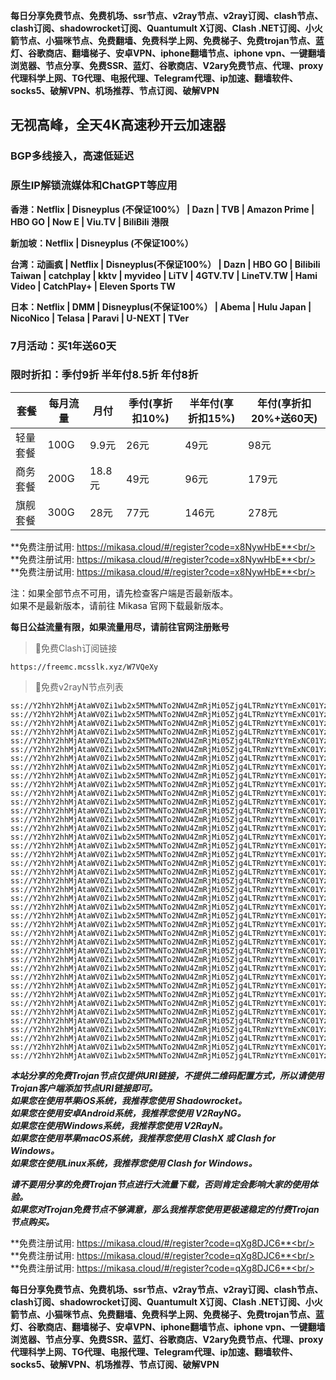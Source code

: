 **每日分享免费节点、免费机场、ssr节点、v2ray节点、v2ray订阅、clash节点、clash订阅、shadowrocket订阅、Quantumult X订阅、Clash .NET订阅、小火箭节点、小猫咪节点、免费翻墙、免费科学上网、免费梯子、免费trojan节点、蓝灯、谷歌商店、翻墙梯子、安卓VPN、iphone翻墙节点、iphone vpn、一键翻墙浏览器、节点分享、免费SSR、蓝灯、谷歌商店、V2ary免费节点、代理、proxy代理科学上网、TG代理、电报代理、Telegram代理、ip加速、翻墙软件、socks5、破解VPN、机场推荐、节点订阅、破解VPN**


## 无视高峰，全天4K高速秒开云加速器
### BGP多线接入，高速低延迟
### 原生IP解锁流媒体和ChatGPT等应用

**香港：Netflix | Disneyplus (不保证100%） | Dazn | TVB | Amazon Prime | HBO GO | Now E | Viu.TV | BiliBili 港限**

**新加坡：Netflix | Disneyplus (不保证100%）**

**台湾：动画疯 | Netflix | Disneyplus(不保证100%） | Dazn | HBO GO | Bilibili Taiwan | catchplay | kktv | myvideo | LiTV | 4GTV.TV | LineTV.TW | Hami Video | CatchPlay+ | Eleven Sports TW**

**日本：Netflix | DMM | Disneyplus(不保证100%） | Abema | Hulu Japan | NicoNico | Telasa | Paravi | U-NEXT | TVer**

### 7月活动：买1年送60天
### 限时折扣：季付9折 半年付8.5折 年付8折

| 套餐 | 每月流量 | 月付 | 季付(享折扣10%) | 半年付(享折扣15%) | 年付(享折扣20%+送60天) |
| --- | ----- | --- | --------- | ---------- | ------------- |
| 轻量套餐 | 100G | 9.9元 | 26元 | 49元 |  98元 |
| 商务套餐 | 200G | 18.8元 | 49元 | 96元 |  179元 |
| 旗舰套餐 | 300G | 28元 | 77元 | 146元 |  278元 |


**免费注册试用: https://mikasa.cloud/#/register?code=x8NywHbE**<br/>
**免费注册试用: https://mikasa.cloud/#/register?code=x8NywHbE**<br/>
**免费注册试用: https://mikasa.cloud/#/register?code=x8NywHbE**<br/>

注：如果全部节点不可用，请先检查客户端是否最新版本。<br/>
  如果不是最新版本，请前往 Mikasa 官网下载最新版本。


**每日公益流量有限，如果流量用尽，请前往官网注册账号**
      

>🚀免费Clash订阅链接

```
https://freemc.mcsslk.xyz/W7VQeXy
```


>🚀免费v2rayN节点列表

```
ss://Y2hhY2hhMjAtaWV0Zi1wb2x5MTMwNTo2NWU4ZmRjMi05Zjg4LTRmNzYtYmExNC01Yzk3MzEwNmQ1MmE@free.2apzhfa.xyz:31016#%E5%89%A9%E4%BD%99%E6%B5%81%E9%87%8F%EF%BC%9A10%20GB
ss://Y2hhY2hhMjAtaWV0Zi1wb2x5MTMwNTo2NWU4ZmRjMi05Zjg4LTRmNzYtYmExNC01Yzk3MzEwNmQ1MmE@free.2apzhfa.xyz:31016#%E5%A5%97%E9%A4%90%E5%88%B0%E6%9C%9F%EF%BC%9A%E9%95%BF%E6%9C%9F%E6%9C%89%E6%95%88
ss://Y2hhY2hhMjAtaWV0Zi1wb2x5MTMwNTo2NWU4ZmRjMi05Zjg4LTRmNzYtYmExNC01Yzk3MzEwNmQ1MmE@free.2apzhfa.xyz:31016#v2rayng%E6%97%A0%E6%B3%95%E4%BD%BF%E7%94%A8%E7%9A%84%E7%94%A8%E6%88%B7%E8%AF%B7%E4%B8%8B%E8%BD%BDclash%20for%20android
ss://Y2hhY2hhMjAtaWV0Zi1wb2x5MTMwNTo2NWU4ZmRjMi05Zjg4LTRmNzYtYmExNC01Yzk3MzEwNmQ1MmE@free.2apzhfa.xyz:31016#%E6%97%A0%E6%B3%95%E4%BD%BF%E7%94%A8%E8%AF%B7%E6%9D%A5%E5%AE%98%E7%BD%91%E6%9B%B4%E6%96%B0%E8%AE%A2%E9%98%85
ss://Y2hhY2hhMjAtaWV0Zi1wb2x5MTMwNTo2NWU4ZmRjMi05Zjg4LTRmNzYtYmExNC01Yzk3MzEwNmQ1MmE@free.2apzhfa.xyz:31016#%E5%AE%98%E7%BD%91%E5%9C%B0%E5%9D%80%EF%BC%9A%20a.mikasass.pro
ss://Y2hhY2hhMjAtaWV0Zi1wb2x5MTMwNTo2NWU4ZmRjMi05Zjg4LTRmNzYtYmExNC01Yzk3MzEwNmQ1MmE@free.2apzhfa.xyz:31016#%E6%B0%B8%E4%B9%85%E5%9F%9F%E5%90%8D%E5%8F%91%E5%B8%83%E9%A1%B5%EF%BC%9Amcrelease.xyz
ss://Y2hhY2hhMjAtaWV0Zi1wb2x5MTMwNTo2NWU4ZmRjMi05Zjg4LTRmNzYtYmExNC01Yzk3MzEwNmQ1MmE@free.2apzhfa.xyz:31016#%E6%B0%B8%E4%B9%85%E4%B8%AD%E6%96%87%E5%9F%9F%E5%90%8D%EF%BC%9A%E7%B1%B3%E5%8D%A1%E8%8E%8E.xyz
ss://Y2hhY2hhMjAtaWV0Zi1wb2x5MTMwNTo2NWU4ZmRjMi05Zjg4LTRmNzYtYmExNC01Yzk3MzEwNmQ1MmE@free.2apzhfa.xyz:31141#%F0%9F%87%AD%F0%9F%87%B0%E9%A6%99%E6%B8%AF%2001%20%7C%201x%20HK
ss://Y2hhY2hhMjAtaWV0Zi1wb2x5MTMwNTo2NWU4ZmRjMi05Zjg4LTRmNzYtYmExNC01Yzk3MzEwNmQ1MmE@free.2apzhfa.xyz:31143#%F0%9F%87%AD%F0%9F%87%B0%E9%A6%99%E6%B8%AF%2002%20%7C%201x%20HK
ss://Y2hhY2hhMjAtaWV0Zi1wb2x5MTMwNTo2NWU4ZmRjMi05Zjg4LTRmNzYtYmExNC01Yzk3MzEwNmQ1MmE@free.2apzhfa.xyz:31145#%F0%9F%87%AD%F0%9F%87%B0%E9%A6%99%E6%B8%AF%E5%AE%B6%E5%AE%BD%2003%20%7C%201x%20HK
ss://Y2hhY2hhMjAtaWV0Zi1wb2x5MTMwNTo2NWU4ZmRjMi05Zjg4LTRmNzYtYmExNC01Yzk3MzEwNmQ1MmE@free.2apzhfa.xyz:31241#%F0%9F%87%B9%F0%9F%87%BC%E5%8F%B0%E6%B9%BE%2001%20%7C%201x%20TW
ss://Y2hhY2hhMjAtaWV0Zi1wb2x5MTMwNTo2NWU4ZmRjMi05Zjg4LTRmNzYtYmExNC01Yzk3MzEwNmQ1MmE@free.2apzhfa.xyz:31243#%F0%9F%87%B9%F0%9F%87%BC%E5%8F%B0%E6%B9%BE%2002%20%7C%201x%20TW
ss://Y2hhY2hhMjAtaWV0Zi1wb2x5MTMwNTo2NWU4ZmRjMi05Zjg4LTRmNzYtYmExNC01Yzk3MzEwNmQ1MmE@free.2apzhfa.xyz:31245#%F0%9F%87%B9%F0%9F%87%BC%E5%8F%B0%E6%B9%BE%2003%20%7C%201x%20TW
ss://Y2hhY2hhMjAtaWV0Zi1wb2x5MTMwNTo2NWU4ZmRjMi05Zjg4LTRmNzYtYmExNC01Yzk3MzEwNmQ1MmE@free.2apzhfa.xyz:31111#%F0%9F%87%AF%F0%9F%87%B5%E6%97%A5%E6%9C%AC%2001%20%7C%201x%20JP
ss://Y2hhY2hhMjAtaWV0Zi1wb2x5MTMwNTo2NWU4ZmRjMi05Zjg4LTRmNzYtYmExNC01Yzk3MzEwNmQ1MmE@free.2apzhfa.xyz:31113#%F0%9F%87%AF%F0%9F%87%B5%E6%97%A5%E6%9C%AC%2002%20%7C%201x%20JP
ss://Y2hhY2hhMjAtaWV0Zi1wb2x5MTMwNTo2NWU4ZmRjMi05Zjg4LTRmNzYtYmExNC01Yzk3MzEwNmQ1MmE@free.2apzhfa.xyz:31115#%F0%9F%87%AF%F0%9F%87%B5%E6%97%A5%E6%9C%AC%2003%20%7C%201x%20JP
ss://Y2hhY2hhMjAtaWV0Zi1wb2x5MTMwNTo2NWU4ZmRjMi05Zjg4LTRmNzYtYmExNC01Yzk3MzEwNmQ1MmE@free.2apzhfa.xyz:31171#%F0%9F%87%B8%F0%9F%87%AC%E6%96%B0%E5%8A%A0%E5%9D%A1%2001%20%7C%201x%20SG
ss://Y2hhY2hhMjAtaWV0Zi1wb2x5MTMwNTo2NWU4ZmRjMi05Zjg4LTRmNzYtYmExNC01Yzk3MzEwNmQ1MmE@free.2apzhfa.xyz:31173#%F0%9F%87%B8%F0%9F%87%AC%E6%96%B0%E5%8A%A0%E5%9D%A1%2002%20%7C%201x%20SG
ss://Y2hhY2hhMjAtaWV0Zi1wb2x5MTMwNTo2NWU4ZmRjMi05Zjg4LTRmNzYtYmExNC01Yzk3MzEwNmQ1MmE@free.2apzhfa.xyz:31175#%F0%9F%87%B8%F0%9F%87%AC%E6%96%B0%E5%8A%A0%E5%9D%A1%2003%20%7C%201x%20SG
ss://Y2hhY2hhMjAtaWV0Zi1wb2x5MTMwNTo2NWU4ZmRjMi05Zjg4LTRmNzYtYmExNC01Yzk3MzEwNmQ1MmE@free.2apzhfa.xyz:31341#%F0%9F%87%B5%F0%9F%87%AD%E8%8F%B2%E5%BE%8B%E5%AE%BE%2001%20%7C%201x%20PH
ss://Y2hhY2hhMjAtaWV0Zi1wb2x5MTMwNTo2NWU4ZmRjMi05Zjg4LTRmNzYtYmExNC01Yzk3MzEwNmQ1MmE@free.2apzhfa.xyz:31211#%F0%9F%87%BA%F0%9F%87%B8%E7%BE%8E%E5%9B%BD%2001%20%7C%201x%20US%20Los%20Angeles
ss://Y2hhY2hhMjAtaWV0Zi1wb2x5MTMwNTo2NWU4ZmRjMi05Zjg4LTRmNzYtYmExNC01Yzk3MzEwNmQ1MmE@free.2apzhfa.xyz:31213#%F0%9F%87%BA%F0%9F%87%B8%E7%BE%8E%E5%9B%BD%E5%AE%B6%E5%AE%BD%2002%20%7C%201x%20US%20Los%20Angeles
ss://Y2hhY2hhMjAtaWV0Zi1wb2x5MTMwNTo2NWU4ZmRjMi05Zjg4LTRmNzYtYmExNC01Yzk3MzEwNmQ1MmE@free.2apzhfa.xyz:31215#%F0%9F%87%BA%F0%9F%87%B8%E7%BE%8E%E5%9B%BD%2003%20%7C%201x%20US%20Washington
ss://Y2hhY2hhMjAtaWV0Zi1wb2x5MTMwNTo2NWU4ZmRjMi05Zjg4LTRmNzYtYmExNC01Yzk3MzEwNmQ1MmE@free.2apzhfa.xyz:31217#%F0%9F%87%BA%F0%9F%87%B8%E7%BE%8E%E5%9B%BD%2004%20%7C%201x%20US%20Honolulu
ss://Y2hhY2hhMjAtaWV0Zi1wb2x5MTMwNTo2NWU4ZmRjMi05Zjg4LTRmNzYtYmExNC01Yzk3MzEwNmQ1MmE@free.2apzhfa.xyz:31219#%F0%9F%87%BA%F0%9F%87%B8%E7%BE%8E%E5%9B%BD%2005%20%7C%201x%20US%20New%20Jersey
ss://Y2hhY2hhMjAtaWV0Zi1wb2x5MTMwNTo2NWU4ZmRjMi05Zjg4LTRmNzYtYmExNC01Yzk3MzEwNmQ1MmE@free.2apzhfa.xyz:31271#%F0%9F%87%AC%F0%9F%87%A7%E8%8B%B1%E5%9B%BD%E5%AE%B6%E5%AE%BD%2001%20%7C%201x%20UK
ss://Y2hhY2hhMjAtaWV0Zi1wb2x5MTMwNTo2NWU4ZmRjMi05Zjg4LTRmNzYtYmExNC01Yzk3MzEwNmQ1MmE@free.2apzhfa.xyz:31741#%F0%9F%87%AA%F0%9F%87%B8%E8%A5%BF%E7%8F%AD%E7%89%9901%20%7C%201x%20ES
ss://Y2hhY2hhMjAtaWV0Zi1wb2x5MTMwNTo2NWU4ZmRjMi05Zjg4LTRmNzYtYmExNC01Yzk3MzEwNmQ1MmE@free.2apzhfa.xyz:31741#%F0%9F%87%B2%F0%9F%87%BE%E9%A9%AC%E6%9D%A5%E8%A5%BF%E4%BA%9A01%20%7C%201x%20MY
ss://Y2hhY2hhMjAtaWV0Zi1wb2x5MTMwNTo2NWU4ZmRjMi05Zjg4LTRmNzYtYmExNC01Yzk3MzEwNmQ1MmE@free.2apzhfa.xyz:31741#%F0%9F%87%B9%F0%9F%87%AD%E6%B3%B0%E5%9B%BD01%20%20%7C%201x%20TH
ss://Y2hhY2hhMjAtaWV0Zi1wb2x5MTMwNTo2NWU4ZmRjMi05Zjg4LTRmNzYtYmExNC01Yzk3MzEwNmQ1MmE@free.2apzhfa.xyz:31371#%F0%9F%87%AE%F0%9F%87%B3%E5%8D%B0%E5%BA%A6%2001%20%7C%201x%20IN
ss://Y2hhY2hhMjAtaWV0Zi1wb2x5MTMwNTo2NWU4ZmRjMi05Zjg4LTRmNzYtYmExNC01Yzk3MzEwNmQ1MmE@free.2apzhfa.xyz:31411#%F0%9F%87%A6%F0%9F%87%BA%E6%BE%B3%E5%A4%A7%E5%88%A9%E4%BA%9A%2001%20%7C%201x%20AU
ss://Y2hhY2hhMjAtaWV0Zi1wb2x5MTMwNTo2NWU4ZmRjMi05Zjg4LTRmNzYtYmExNC01Yzk3MzEwNmQ1MmE@free.2apzhfa.xyz:31441#%F0%9F%87%A8%F0%9F%87%A6%E5%8A%A0%E6%8B%BF%E5%A4%A7%2001%20%7C%201x%20CA
ss://Y2hhY2hhMjAtaWV0Zi1wb2x5MTMwNTo2NWU4ZmRjMi05Zjg4LTRmNzYtYmExNC01Yzk3MzEwNmQ1MmE@free.2apzhfa.xyz:31471#%F0%9F%87%A9%F0%9F%87%AA%E5%BE%B7%E5%9B%BD%2001%20%7C%201x%20DE
ss://Y2hhY2hhMjAtaWV0Zi1wb2x5MTMwNTo2NWU4ZmRjMi05Zjg4LTRmNzYtYmExNC01Yzk3MzEwNmQ1MmE@free.2apzhfa.xyz:31511#%F0%9F%87%B7%F0%9F%87%BA%E4%BF%84%E7%BD%97%E6%96%AF%2001%20%7C%201x%20RU
ss://Y2hhY2hhMjAtaWV0Zi1wb2x5MTMwNTo2NWU4ZmRjMi05Zjg4LTRmNzYtYmExNC01Yzk3MzEwNmQ1MmE@free.2apzhfa.xyz:31571#%F0%9F%87%B9%F0%9F%87%B7%E5%9C%9F%E8%80%B3%E5%85%B6%2001%20%7C%201x%20TR
ss://Y2hhY2hhMjAtaWV0Zi1wb2x5MTMwNTo2NWU4ZmRjMi05Zjg4LTRmNzYtYmExNC01Yzk3MzEwNmQ1MmE@free.2apzhfa.xyz:31611#%F0%9F%87%BA%F0%9F%87%A6%E4%B9%8C%E5%85%8B%E5%85%B0%2001%20%7C%201x%20UA
ss://Y2hhY2hhMjAtaWV0Zi1wb2x5MTMwNTo2NWU4ZmRjMi05Zjg4LTRmNzYtYmExNC01Yzk3MzEwNmQ1MmE@free.2apzhfa.xyz:31641#%F0%9F%87%BB%F0%9F%87%B3%E8%B6%8A%E5%8D%97%2001%20%7C%201x%20VN
ss://Y2hhY2hhMjAtaWV0Zi1wb2x5MTMwNTo2NWU4ZmRjMi05Zjg4LTRmNzYtYmExNC01Yzk3MzEwNmQ1MmE@free.2apzhfa.xyz:31671#%F0%9F%87%A7%F0%9F%87%B7%E5%B7%B4%E8%A5%BF%2001%20%7C%201x%20BR
ss://Y2hhY2hhMjAtaWV0Zi1wb2x5MTMwNTo2NWU4ZmRjMi05Zjg4LTRmNzYtYmExNC01Yzk3MzEwNmQ1MmE@free.2apzhfa.xyz:31111#%F0%9F%87%AF%F0%9F%87%B5%E6%97%A5%E6%9C%AC%E3%80%90%E5%9B%BD%E5%A4%96%E7%9B%B4%E8%BF%9E%E3%80%91
ss://Y2hhY2hhMjAtaWV0Zi1wb2x5MTMwNTo2NWU4ZmRjMi05Zjg4LTRmNzYtYmExNC01Yzk3MzEwNmQ1MmE@free.2apzhfa.xyz:31241#%F0%9F%87%B9%F0%9F%87%BC%E5%8F%B0%E6%B9%BE%E3%80%90%E5%9B%BD%E5%A4%96%E7%9B%B4%E8%BF%9E%E3%80%91
ss://Y2hhY2hhMjAtaWV0Zi1wb2x5MTMwNTo2NWU4ZmRjMi05Zjg4LTRmNzYtYmExNC01Yzk3MzEwNmQ1MmE@free.2apzhfa.xyz:31141#%F0%9F%87%AD%F0%9F%87%B0%E9%A6%99%E6%B8%AF%20%E3%80%90%E5%9B%BD%E5%A4%96%E7%9B%B4%E8%BF%9E%E3%80%91
```

***本站分享的免费Trojan节点仅提供URI链接，不提供二维码配置方式，所以请使用Trojan客户端添加节点URI链接即可。***<br/>
***如果您在使用苹果iOS系统，我推荐您使用 Shadowrocket。***<br/>
***如果您在使用安卓Android系统，我推荐您使用 V2RayNG。***<br/>
***如果您在使用Windows系统，我推荐您使用 V2RayN。***<br/>
***如果您在使用苹果macOS系统，我推荐您使用 ClashX 或 Clash  for Windows。***<br/>
***如果您在使用Linux系统，我推荐您使用 Clash  for Windows。***<br/>

***请不要用分享的免费Trojan节点进行大流量下载，否则肯定会影响大家的使用体验。***<br/>
***如果您对Trojan免费节点不够满意，那么我推荐您使用更极速稳定的付费Trojan节点购买。***<br/>

**免费注册试用: https://mikasa.cloud/#/register?code=qXg8DJC6**<br/>
**免费注册试用: https://mikasa.cloud/#/register?code=qXg8DJC6**<br/>
**免费注册试用: https://mikasa.cloud/#/register?code=qXg8DJC6**<br/>

**每日分享免费节点、免费机场、ssr节点、v2ray节点、v2ray订阅、clash节点、clash订阅、shadowrocket订阅、Quantumult X订阅、Clash .NET订阅、小火箭节点、小猫咪节点、免费翻墙、免费科学上网、免费梯子、免费trojan节点、蓝灯、谷歌商店、翻墙梯子、安卓VPN、iphone翻墙节点、iphone vpn、一键翻墙浏览器、节点分享、免费SSR、蓝灯、谷歌商店、V2ary免费节点、代理、proxy代理科学上网、TG代理、电报代理、Telegram代理、ip加速、翻墙软件、socks5、破解VPN、机场推荐、节点订阅、破解VPN**
